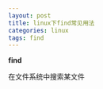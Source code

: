 ```yaml
---
layout: post
title: linux下find常见用法
categories: linux 
tags: find
---
```


**find**

在文件系统中搜索某文件
